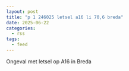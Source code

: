 ```yaml
---
layout: post
title: "p 1 246025 letsel a16 li 70,6 breda"
date: 2025-06-22
categories: 
  - rss
tags: 
  - feed
---
```


Ongeval met letsel op A16 in Breda
